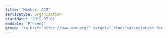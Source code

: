```yaml
---
title: "Member: ACM"
servicetype: organization
startdate: '2019-07-01'
enddate: 'Present'
group: '<a href="https://www.acm.org/" target="_blank">Association for Computing Machinery (ACM)</a>'
---
```


